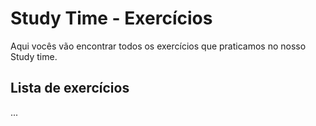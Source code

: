 # Study Time - Exercícios

Aqui vocês vão encontrar todos os exercícios que praticamos no nosso Study time.

## Lista de exercícios

...
